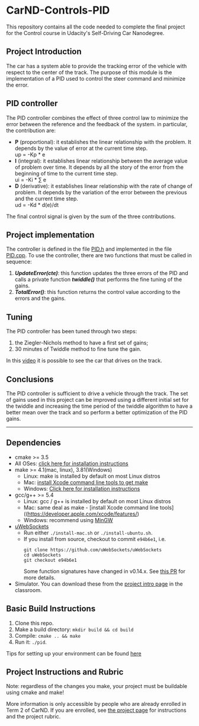 # CarND-Controls-PID
This repository contains all the code needed to complete the final project for the Control course in Udacity's Self-Driving Car Nanodegree.

## Project Introduction
The car has a system able to provide the tracking error of the vehicle with respect to the center of the track. The purpose of this module is the implementation of a PID used to control the steer command and minimize the error.

## PID controller
The PID controller combines the effect of three control law to minimize the error between the reference and the feedback of the system. in particular, the contribution are:
* **P** (proportional): it establishes the linear relationship with the problem. It depends by the value of error at the current time step.\
      up = -Kp * e
* **I** (integral): it establishes linear relationship between the average value of problem over time. It depends by all the story of the error from the beginning of time to the current time step.\
      ui = -Ki * ∑ e
* **D** (derivative): it establishes linear relationship with the rate of change of problem. It depends by the variation of the error between the previous and the current time step.\
      ud = -Kd * d(e)/dt

The final control signal is given by the sum of the three contributions.

## Project implementation
The controller is defined in the file [PID.h](./src/PID.h) and implemented in the file [PID.cpp](./src/PID.cpp).
To use the controller, there are two functions that must be called in sequence:
1. ***UpdateError(cte)***: this function updates the three errors of the PID and calls a private function ***twiddle()*** that performs the fine tuning of the gains.
2. ***TotalError()***: this function returns the control value according to the errors and the gains.

## Tuning
The PID controller has been tuned through two steps:
1. the Ziegler-Nichols method to have a first set of gains;
2. 30 minutes of Twiddle method to fine tune the gain.

In this [video](./media/PID.mp4) it is possible to see the car that drives on the track.

## Conclusions
The PID controller is sufficient to drive a vehicle through the track.
The set of gains used in this project can be improved using a different initial set for the twiddle and increasing the time period of the twiddle algorithm to have a better mean over the track and so perform a better optimization of the PID gains.

---

## Dependencies

* cmake >= 3.5
 * All OSes: [click here for installation instructions](https://cmake.org/install/)
* make >= 4.1(mac, linux), 3.81(Windows)
  * Linux: make is installed by default on most Linux distros
  * Mac: [install Xcode command line tools to get make](https://developer.apple.com/xcode/features/)
  * Windows: [Click here for installation instructions](http://gnuwin32.sourceforge.net/packages/make.htm)
* gcc/g++ >= 5.4
  * Linux: gcc / g++ is installed by default on most Linux distros
  * Mac: same deal as make - [install Xcode command line tools]((https://developer.apple.com/xcode/features/)
  * Windows: recommend using [MinGW](http://www.mingw.org/)
* [uWebSockets](https://github.com/uWebSockets/uWebSockets)
  * Run either `./install-mac.sh` or `./install-ubuntu.sh`.
  * If you install from source, checkout to commit `e94b6e1`, i.e.
    ```
    git clone https://github.com/uWebSockets/uWebSockets
    cd uWebSockets
    git checkout e94b6e1
    ```
    Some function signatures have changed in v0.14.x. See [this PR](https://github.com/udacity/CarND-MPC-Project/pull/3) for more details.
* Simulator. You can download these from the [project intro page](https://github.com/udacity/self-driving-car-sim/releases) in the classroom.

## Basic Build Instructions

1. Clone this repo.
2. Make a build directory: `mkdir build && cd build`
3. Compile: `cmake .. && make`
4. Run it: `./pid`.

Tips for setting up your environment can be found [here](https://classroom.udacity.com/nanodegrees/nd013/parts/40f38239-66b6-46ec-ae68-03afd8a601c8/modules/0949fca6-b379-42af-a919-ee50aa304e6a/lessons/f758c44c-5e40-4e01-93b5-1a82aa4e044f/concepts/23d376c7-0195-4276-bdf0-e02f1f3c665d)

## Project Instructions and Rubric

Note: regardless of the changes you make, your project must be buildable using
cmake and make!

More information is only accessible by people who are already enrolled in Term 2
of CarND. If you are enrolled, see [the project page](https://classroom.udacity.com/nanodegrees/nd013/parts/40f38239-66b6-46ec-ae68-03afd8a601c8/modules/f1820894-8322-4bb3-81aa-b26b3c6dcbaf/lessons/e8235395-22dd-4b87-88e0-d108c5e5bbf4/concepts/6a4d8d42-6a04-4aa6-b284-1697c0fd6562)
for instructions and the project rubric.
